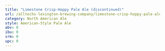 ```yaml
---
title: "Limestone Crisp-Hoppy Pale Ale (discontinued)"
url: /alltechs-lexington-brewing-company/limestone-crisp-hoppy-pale-ale-discontinued/
category: North American Ale
style: American-Style Pale Ale
abv: 0
ibu: 0
srm: 0
upc: 0
---
```


